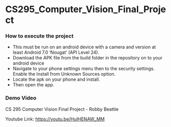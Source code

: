 # CS295_Computer_Vision_Final_Project
 
### How to execute the project 
* This must be run on an android device with a camera and version at least Android 7.0 ‘Nougat’ (API Level 24).
* Download the APK file from the build folder in the repository on to your android device
* Navigate to your phone settings menu then to the security settings. Enable the Install from Unknown Sources option.
* Locate the apk on your phone and install.
* Then open the app.

### Demo Video
CS 295 Computer Vision Final Project - Robby Beattie 

Youtube Link: https://youtu.be/HuIHENAW_MM 
